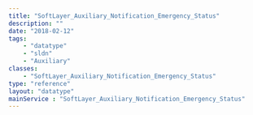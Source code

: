 ```yaml
---
title: "SoftLayer_Auxiliary_Notification_Emergency_Status"
description: ""
date: "2018-02-12"
tags:
    - "datatype"
    - "sldn"
    - "Auxiliary"
classes:
    - "SoftLayer_Auxiliary_Notification_Emergency_Status"
type: "reference"
layout: "datatype"
mainService : "SoftLayer_Auxiliary_Notification_Emergency_Status"
---
```

